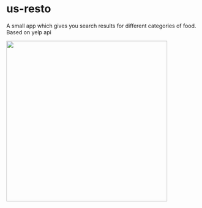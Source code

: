 # us-resto
A small app which gives you search results for different categories of food. Based on yelp api

<img height="420" src='https://user-images.githubusercontent.com/57484457/164441624-63837f63-d22f-480f-babd-f642311c7a40.jpeg'/>
